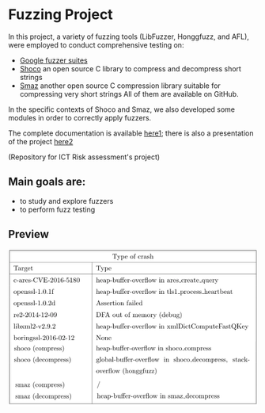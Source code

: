 # Fuzzing Project

In this project, a variety of fuzzing tools (LibFuzzer, Honggfuzz, and AFL), were employed to conduct comprehensive testing on:
- [Google fuzzer suites](https://github.com/google/fuzzer-test-suite)
- [Shoco](https://github.com/Ed-von-Schleck/shoco) an open source C library to compress and decompress short strings
- [Smaz](https://github.com/antirez/smaz) another open source C compression library suitable for compressing very short strings
All of them are available on GitHub.

In the specific contexts of Shoco and Smaz, we also developed some modules in order to correctly apply fuzzers. 

The complete documentation is available [here1](https://github.com/federicominniti/FuzzingProject/blob/main/documentation.pdf); there is also a presentation of the project [here2](https://github.com/federicominniti/FuzzingProject/blob/main/presentation.pdf)

(Repository for ICT Risk assessment's project)

## Main goals are:
- to study and explore fuzzers
- to perform fuzz testing

## Preview
<p align="center">
  <img src="preview.png" alt="preview" width="700px"/> 
</p>
